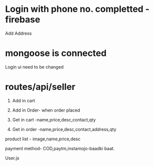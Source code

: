 # Login with phone no. completted -firebase

Add Address

# mongoose is connected

Login ui need to be changed

# routes/api/seller

1. Add in cart
2. Add in Order- when order placed

3. Get in cart -name,price,desc,contact,qty
4. Get in order -name,price,desc,contact,address,qty

product list - image,name,price,desc

payment method- COD,paytm,instamojo-baadki baat.

User.js

